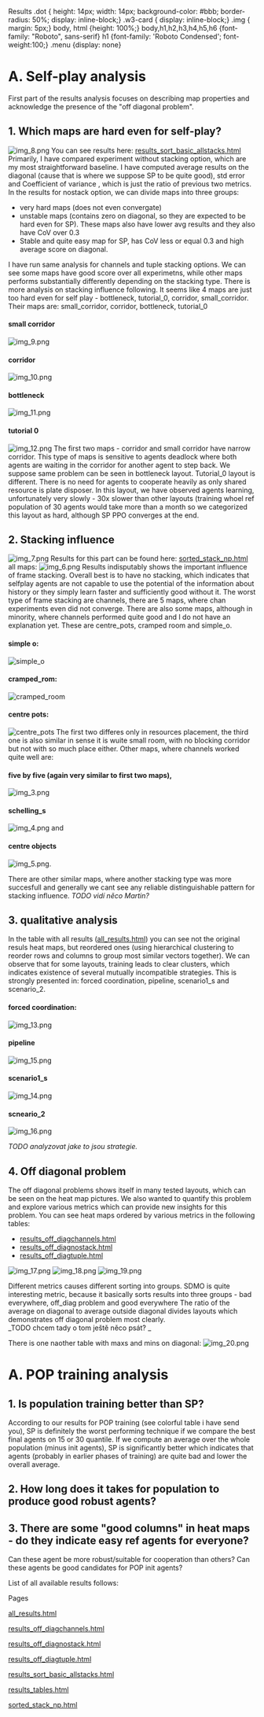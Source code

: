 Results             .dot { height: 14px; width: 14px; background-color: #bbb; border-radius: 50%; display: inline-block;} .w3-card { display: inline-block;} .img { margin: 5px;} body, html {height: 100%;} body,h1,h2,h3,h4,h5,h6 {font-family: "Roboto", sans-serif} h1 {font-family: 'Roboto Condensed'; font-weight:100;} .menu {display: none}

A. Self-play analysis
=====================

First part of the results analysis focuses on describing map properties and acknowledge the presence of the "off diagonal problem".

1\. Which maps are hard even for self-play?
-------------------------------------------
![img_8.png](img_8.png)
You can see results here: [results\_sort\_basic\_allstacks.html](./results_sort_basic_allstacks.html)  
Primarily, I have compared experiment without stacking option, which are my most straightforward baseline. I have computed average results on the diagonal (cause that is where we suppose SP to be quite good), std error and Coefficient of variance , which is just the ratio of previous two metrics. In the results for nostack option, we can divide maps into three groups:

*   very hard maps (does not even convergate)
*   unstable maps (contains zero on diagonal, so they are expected to be hard even for SP). These maps also have lower avg results and they also have CoV over 0.3
*   Stable and quite easy map for SP, has CoV less or equal 0.3 and high average score on diagonal.

I have run same analysis for channels and tuple stacking options. We can see some maps have good score over all experimetns, while other maps performs substantially differently depending on the stacking type. There is more analysis on stacking influence following. It seems like 4 maps are just too hard even for self play - bottleneck, tutorial\_0, corridor, small\_corridor. Their maps are: small\_corridor, corridor, bottleneck, tutorial\_0  
#### small corridor
![img_9.png](img_9.png)
#### corridor
![img_10.png](img_10.png)
#### bottleneck
![img_11.png](img_11.png)
#### tutorial 0
![img_12.png](img_12.png)
The first two maps - corridor and small corridor have narrow corridor. This type of maps is sensitive to agents deadlock where both agents are waiting in the corridor for another agent to step back. We suppose same problem can be seen in bottleneck layout. Tutorial\_0 layout is different. There is no need for agents to cooperate heavily as only shared resource is plate disposer. In this layout, we have observed agents learning, unfortunately very slowly - 30x slower than other layouts (training whoel ref population of 30 agents would take more than a month so we categorized this layout as hard, although SP PPO converges at the end.

2\. Stacking influence
----------------------
![img_7.png](img_7.png)
Results for this part can be found here: [sorted\_stack\_np.html](./sorted_stack_np.html)  
all maps:
![img_6.png](img_6.png)
Results indisputably shows the important influence of frame stacking. Overall best is to have no stacking, which indicates that selfplay agents are not capable to use the potential of the information about history or they simply learn faster and sufficiently good without it. The worst type of frame stacking are channels, there are 5 maps, where chan experiments even did not converge. 
There are also some maps, although in minority, where channels performed quite good and I do not have an explanation yet. These are centre\_pots, cramped room and simple\_o.
#### simple o:
![simple_o](img.png)
#### cramped_rom:
![cramped_room](img_1.png)
#### centre pots:
![centre_pots](img_2.png)
The first two differes only in resources placement, the third one is also similar in
sense it is wuite small room, with no blocking corridor but not with so much place either. 
Other maps, where channels worked quite well are:
#### five by five (again very similar to first two maps),
![img_3.png](img_3.png) 
#### schelling_s
![img_4.png](img_4.png)
and 
#### centre objects
![img_5.png](img_5.png). 

There are other similar maps, where another stacking type was more succesfull and 
generally we cant see any reliable distinguishable pattern for stacking influence. 
_TODO vidí něco Martin?_ 



3\. qualitative analysis
------------------------

In the table with all results ([all\_results.html](./all_results.html)) you can see not the original resuls heat maps, but reordered ones (using hierarchical clustering to reorder rows and columns to group most similar vectors together). We can observe that for some layouts, 
training leads to clear clusters, which indicates existence of several mutually incompatible strategies.
This is strongly presented in:
forced coordination, pipeline, scenario1_s and scenario_2.
#### forced coordination:
![img_13.png](img_13.png)
#### pipeline
![img_15.png](img_15.png)
#### scenario1_s
![img_14.png](img_14.png)
#### scneario_2
![img_16.png](img_16.png)

_TODO analyzovat jake to jsou strategie._

4\. Off diagonal problem
------------------------

The off diagonal problems shows itself in many tested layouts, which can be seen on the heat map pictures. We also wanted to quantify this problem and explore various metrics which can provide new 
insights for this problem. You can see heat maps ordered by various 
metrics in the following tables:

*   [results\_off\_diagchannels.html](./results_off_diagchannels.html)
*   [results\_off\_diagnostack.html](./results_off_diagnostack.html)
*   [results\_off\_diagtuple.html](./results_off_diagtuple.html)

![img_17.png](img_17.png)
![img_18.png](img_18.png)
![img_19.png](img_19.png)

Different metrics causes different sorting into groups.  SDMO is quite interesting metric, 
because it basically sorts results into three groups - bad everywhere, off_diag problem and good everywhere
The ratio of the average on diagonal to average outside diagonal divides layouts which demonstrates off diagonal problem most clearly.  
_TODO chcem tady o tom ještě něco psát? _


There is one naother table with maxs and mins on diagonal:
![img_20.png](img_20.png)


A. POP training analysis
=====================

1\. Is population training better than SP?
-------------------------------------------
According to our results for POP training (see colorful table i have send you),
SP is definitely the worst performing technique if we compare the best final agents
on 15 or 30 quantile. If we compute an average over the whole population (minus 
init agents), SP is significantly better which indicates that agents (probably in earlier phases
of training) are quite bad and lower the overall average.

2\. How long does it takes for population to produce good robust agents? 
-------------------------------------------



3\. There are some "good columns" in heat maps - do they indicate easy ref agents for everyone? 
-------------------------------------------
Can these agent be more robust/suitable for cooperation than others? Can these agents be
good candidates for POP init agents? 




List of all available results follows:

Pages

[all\_results.html](./all_results.html)

[results\_off\_diagchannels.html](./results_off_diagchannels.html)

[results\_off\_diagnostack.html](./results_off_diagnostack.html)

[results\_off\_diagtuple.html](./results_off_diagtuple.html)

[results\_sort\_basic\_allstacks.html](./results_sort_basic_allstacks.html)

[results\_tables.html](./results_tables.html)

[sorted\_stack\_np.html](./sorted_stack_np.html)